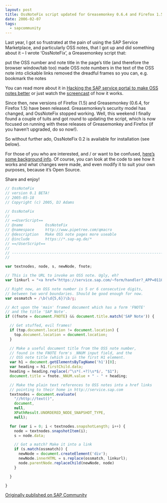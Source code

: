 ```yaml
---
layout: post
title: OssNoteFix script updated for Greasemonkey 0.6.4 and Firefox 1.5
date: 2006-02-07
tags:
  - sapcommunity
---
```

Last year, I got so frustrated at the pain of using the SAP Service Marketplace, and particularly OSS notes, that I got up and did something about it – I wrote ‘OssNoteFix’, a Greasemonkey script that:

put the OSS number and note title in the page’s title (and therefore the browser window/tab too)
made OSS note numbers in the text of the OSS note into clickable links
removed the dreadful frames so you can, e.g. bookmark the notes

You can read more about it in [Hacking the SAP service portal to make OSS notes better](/blog/posts/2005/05/20/hacking-the-sap-service-portal-to-make-oss-notes-better/) or just watch the [screencast](/images/2005/05/ossnotefix.gif) of how it works.

Since then, new versions of Firefox (1.5) and Greasemonkey (0.6.4, for Firefox 1.5) have been released. Greasemonkey’s security model has changed, and OssNoteFix stopped working. Well, this weekend I finally found a couple of tuits and got round to updating the script, which is now focused on running with these releases of Greasemonkey and Firefox (if you haven’t upgraded, do so now!).

So without further ado, OssNoteFix 0.2 is available for installation (see below).

For those of you who are interested, and / or want to be confused, [here’s some background info](https://web.archive.org/web/20060103223311/http://www.oreillynet.com/lpt/a/6257). Of course, you can look at the code to see how it works and what changes were made, and even modify it to suit your own purposes, because it’s Open Source.

Share and enjoy!

```javascript
// OssNoteFix
// version 0.1 BETA!
// 2005-05-18
// Copyright (c) 2005, DJ Adams

// OssNoteFix
//
// ==UserScript==
// @name          OssNoteFix
// @namespace     http://www.pipetree.com/qmacro
// @description   Make OSS note pages more useable
// @include       https://*.sap-ag.de/*
// ==/UserScript==
//
// --------------------------------------------------------------------
//

var textnodes, node, s, newNode, fnote;

// This is the URL to invoke an OSS note. Ugly, eh?
var linkurl = "<a href='https://service.sap.com/~form/handler?_APP=01100107900000000342&_EVENT=REDIR&_NNUM=$1'>$1</a>";

// Right now, an OSS note number is 5 or 6 consecutive digits,
// between two word boundaries. Should be good enough for now.
var ossmatch = /\b(\d{5,6})\b/g;

// Act upon the 'main' framed document which has a form 'FNOTE'
// and the title 'SAP Note'.
if ((fnote = document.FNOTE) && document.title.match('SAP Note')) {

  // Get stuffed, evil frames!
  if (top.document.location != document.location) {
    top.document.location = document.location;
  }

  // Make a useful document title from the OSS note number,
  // found in the FNOTE form's _NNUM input field, and the
  // OSS note title (which is in the first H1 element.
  var h1 = document.getElementsByTagName('h1')[0];
  var heading = h1.firstChild.data;
  heading = heading.replace(/^\s*(.+?)\s*$/, "$1");
  document.title = fnote._NNUM.value + " - " + heading;

  // Make the plain text references to OSS notes into a href links
  // pointing to their home in http://service.sap.com
  textnodes = document.evaluate(
    "//http://text()",
    document,
    null,
    XPathResult.UNORDERED_NODE_SNAPSHOT_TYPE,
    null);

  for (var i = 0; i < textnodes.snapshotLength; i++) {
    node = textnodes.snapshotItem(i);
    s = node.data;

    // Got a match? Make it into a link
    if (s.match(ossmatch)) {
      newNode = document.createElement('div');
      newNode.innerHTML = s.replace(ossmatch, linkurl);
      node.parentNode.replaceChild(newNode, node)
    }

  }

}
```
[Originally published on SAP Community](https://blogs.sap.com/2006/02/07/ossnotefix-script-updated-for-greasemonkey-064-and-firefox-15/)
